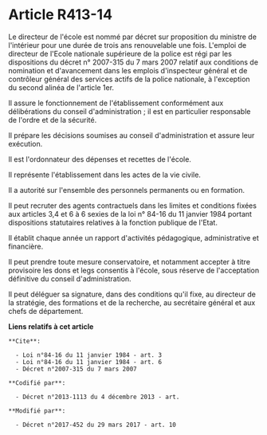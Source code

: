 # Article R413-14

Le directeur de l'école est nommé par décret sur proposition du ministre de l'intérieur pour une durée de trois ans
renouvelable une fois. L'emploi de directeur de l'Ecole nationale supérieure de la police est régi par les dispositions du
décret n° 2007-315 du 7 mars 2007 relatif aux conditions de nomination et d'avancement dans les emplois d'inspecteur général
et de contrôleur général des services actifs de la police nationale, à l'exception du second alinéa de l'article 1er. 

Il assure le fonctionnement de l'établissement conformément aux délibérations du conseil d'administration ; il est en
particulier responsable de l'ordre et de la sécurité. 

Il prépare les décisions soumises au conseil d'administration et assure leur exécution. 

Il est l'ordonnateur des dépenses et recettes de l'école. 

Il représente l'établissement dans les actes de la vie civile. 

Il a autorité sur l'ensemble des personnels permanents ou en formation. 

Il peut recruter des agents contractuels dans les limites et conditions fixées aux articles 3,4 et 6 à 6 sexies de la loi n°
84-16 du 11 janvier 1984 portant dispositions statutaires relatives à la fonction publique de l'Etat. 

Il établit chaque année un rapport d'activités pédagogique, administrative et financière. 

Il peut prendre toute mesure conservatoire, et notamment accepter à titre provisoire les dons et legs consentis à l'école,
sous réserve de l'acceptation définitive du conseil d'administration. 

Il peut déléguer sa signature, dans des conditions qu'il fixe, au directeur de la stratégie, des formations et de la
recherche, au secrétaire général et aux chefs de département.

**Liens relatifs à cet article**

	**Cite**:

	  - Loi n°84-16 du 11 janvier 1984 - art. 3
	  - Loi n°84-16 du 11 janvier 1984 - art. 6
	  - Décret n°2007-315 du 7 mars 2007

	**Codifié par**:

	  - Décret n°2013-1113 du 4 décembre 2013 - art.

	**Modifié par**:

	  - Décret n°2017-452 du 29 mars 2017 - art. 10

